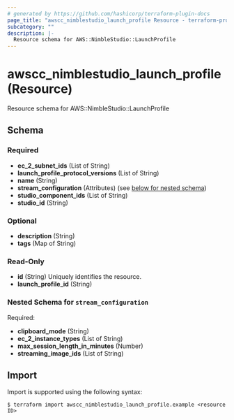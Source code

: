 ```yaml
---
# generated by https://github.com/hashicorp/terraform-plugin-docs
page_title: "awscc_nimblestudio_launch_profile Resource - terraform-provider-awscc"
subcategory: ""
description: |-
  Resource schema for AWS::NimbleStudio::LaunchProfile
---
```


# awscc_nimblestudio_launch_profile (Resource)

Resource schema for AWS::NimbleStudio::LaunchProfile



<!-- schema generated by tfplugindocs -->
## Schema

### Required

- **ec_2_subnet_ids** (List of String)
- **launch_profile_protocol_versions** (List of String)
- **name** (String)
- **stream_configuration** (Attributes) (see [below for nested schema](#nestedatt--stream_configuration))
- **studio_component_ids** (List of String)
- **studio_id** (String)

### Optional

- **description** (String)
- **tags** (Map of String)

### Read-Only

- **id** (String) Uniquely identifies the resource.
- **launch_profile_id** (String)

<a id="nestedatt--stream_configuration"></a>
### Nested Schema for `stream_configuration`

Required:

- **clipboard_mode** (String)
- **ec_2_instance_types** (List of String)
- **max_session_length_in_minutes** (Number)
- **streaming_image_ids** (List of String)

## Import

Import is supported using the following syntax:

```shell
$ terraform import awscc_nimblestudio_launch_profile.example <resource ID>
```
